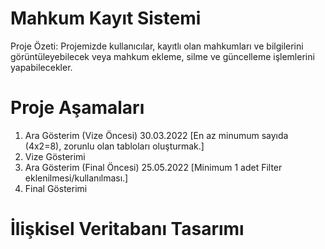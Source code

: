 # Mahkum Kayıt Sistemi
Proje Özeti: Projemizde kullanıcılar, kayıtlı olan mahkumları ve bilgilerini görüntüleyebilecek veya mahkum ekleme, silme ve güncelleme işlemlerini yapabilecekler.

# Proje Aşamaları
1. Ara Gösterim (Vize Öncesi) 30.03.2022 [En az minumum sayıda (4x2=8), zorunlu olan tabloları oluşturmak.]
2. Vize Gösterimi
3. Ara Gösterim (Final Öncesi) 25.05.2022 [Minimum 1 adet Filter eklenilmesi/kullanılması.]
4. Final Gösterimi

# İlişkisel Veritabanı Tasarımı
